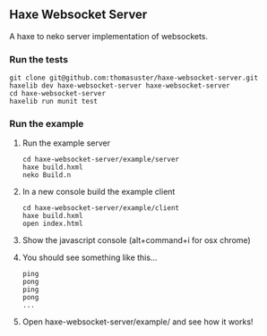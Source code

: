 ## Haxe Websocket Server

A haxe to neko server implementation of websockets.

### Run the tests
```
git clone git@github.com:thomasuster/haxe-websocket-server.git
haxelib dev haxe-websocket-server haxe-websocket-server
cd haxe-websocket-server
haxelib run munit test
```

### Run the example

1. Run the example server
    ```
    cd haxe-websocket-server/example/server
    haxe build.hxml
    neko Build.n
    ```

2. In a new console build the example client
    ```
    cd haxe-websocket-server/example/client
    haxe build.hxml
    open index.html
    ```

3. Show the javascript console (alt+command+i for osx chrome)
4. You should see something like this...
    ```
    ping
    pong
    ping
    pong
    ...
    ```

5. Open haxe-websocket-server/example/ and see how it works!